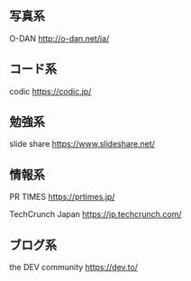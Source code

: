 ## 写真系
O-DAN
http://o-dan.net/ja/

## コード系
codic
https://codic.jp/

## 勉強系
slide share
https://www.slideshare.net/

## 情報系
PR TIMES
https://prtimes.jp/  

TechCrunch Japan
https://jp.techcrunch.com/

## ブログ系
the DEV community
https://dev.to/
